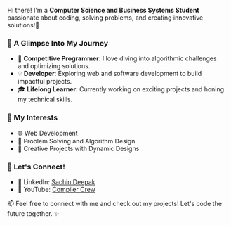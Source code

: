 Hi there! I'm a **Computer Science and Business Systems Student** passionate about coding, solving problems, and creating innovative solutions!🚀  

### 🌟 A Glimpse Into My Journey
- 🔧 **Competitive Programmer**: I love diving into algorithmic challenges and optimizing solutions.  
- 💡 **Developer**: Exploring web and software development to build impactful projects.  
- 🎓 **Lifelong Learner**: Currently working on exciting projects and honing my technical skills.   

### 💼 My Interests
- 🌐 Web Development
- 🧠 Problem Solving and Algorithm Design  
- 🎨 Creative Projects with Dynamic Designs  

### 🔗 Let's Connect!
- 🔗 LinkedIn: [Sachin Deepak](https://www.linkedin.com/in/sachindeepak)  
- 🎥 YouTube: [Compiler Crew](https://www.youtube.com/@thecompilercrew)  

📫 Feel free to connect with me and check out my projects! Let's code the future together. ✨
